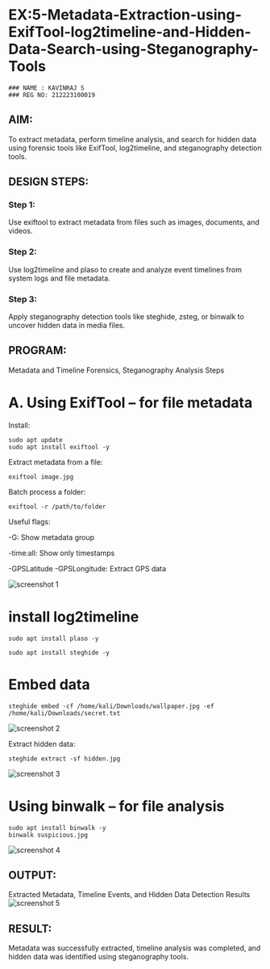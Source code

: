 # EX:5-Metadata-Extraction-using-ExifTool-log2timeline-and-Hidden-Data-Search-using-Steganography-Tools
```
### NAME : KAVINRAJ S
### REG NO: 212223100019
```
## AIM:
To extract metadata, perform timeline analysis, and search for hidden data using forensic tools like ExifTool, log2timeline, and steganography detection tools.

## DESIGN STEPS:
### Step 1:
Use exiftool to extract metadata from files such as images, documents, and videos.

### Step 2:
Use log2timeline and plaso to create and analyze event timelines from system logs and file metadata.

### Step 3:
Apply steganography detection tools like steghide, zsteg, or binwalk to uncover hidden data in media files.

## PROGRAM:
Metadata and Timeline Forensics, Steganography Analysis Steps
# A. Using ExifTool – for file metadata

 Install:
```
sudo apt update
sudo apt install exiftool -y
```
 Extract metadata from a file:
```
exiftool image.jpg
```
 Batch process a folder:
```
exiftool -r /path/to/folder
```
Useful flags:

-G: Show metadata group

-time:all: Show only timestamps

-GPSLatitude -GPSLongitude: Extract GPS data

![screenshot 1](https://github.com/user-attachments/assets/4f57f5b7-ac2b-45aa-9ceb-a122dc815f74)

# install log2timeline
```
sudo apt install plaso -y
```
```
sudo apt install steghide -y
```
# Embed data
```
steghide embed -cf /home/kali/Downloads/wallpaper.jpg -ef /home/kali/Downloads/secret.txt
```
![screenshot 2](https://github.com/user-attachments/assets/50b65e90-c8eb-44d9-9020-0934f1199fa6)


Extract hidden data:
```
steghide extract -sf hidden.jpg
```
![screenshot 3](https://github.com/user-attachments/assets/336fe9c0-7971-4bad-8a86-262408070d09)

# Using binwalk – for file analysis

```
sudo apt install binwalk -y
binwalk suspicious.jpg
```
![screenshot 4](https://github.com/user-attachments/assets/ec0dd452-d6ab-44af-82c1-27e4a5a88403)

## OUTPUT:
Extracted Metadata, Timeline Events, and Hidden Data Detection Results
![screenshot 5](https://github.com/user-attachments/assets/0b0c81dd-9b40-4d87-a71d-770186b4d0a7)

## RESULT:
Metadata was successfully extracted, timeline analysis was completed, and hidden data was identified using steganography tools.

